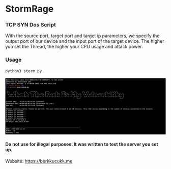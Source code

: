 # StormRage

### TCP SYN Dos Script
With the source port, target port and target ip parameters, we specify the output port of our device and the input port of the target device. 
The higher you set the Thread, the higher your CPU usage and attack power.

### Usage
```sh
python3 storm.py
```
<p align="center">
  <img src = "https://github.com/Berkkucukk/WTF-Is-My-Vuln/blob/main/1.png?raw=true" width=1200>
</p>


#### Do not use for illegal purposes. It was written to test the server you set up.

 Website: <https://berkkucukk.me>

